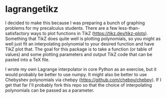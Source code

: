 # lagrangetikz


I decided to make this because I was preparing a bunch of graphing problems for my precalculus students. There are a few less-than-satisfactory ways to plot functions in TikZ (https://tikz.dev/tikz-plots). Something that TikZ does quite well is plotting polynomials, so you might as well just fit an interpolating polynomial to your desired function and have TikZ plot that. The goal for this package is to take a function (or table of values) and some plotting parameters and output TikZ code that can be pasted into a TeX file.

I wrote my own Lagrange interpolator in core Python as an exercise, but it would probably be better to use numpy. It might also be better to use Chebyshev polynomials via chebpy (https://github.com/chebpy/chebpy). If I get that far I'll probably fork this repo so that the choice of interpolating polynomials can be passed as a parameter.
